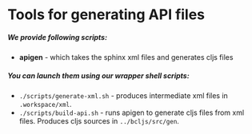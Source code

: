 # Tools for generating API files


##### We provide following scripts:

  * **apigen** - which takes the sphinx xml files and generates cljs files

##### You can launch them using our wrapper shell scripts:

  * `./scripts/generate-xml.sh` - produces intermediate xml files in `.workspace/xml`.
  * `./scripts/build-api.sh` - runs apigen to generate cljs files from xml files. Produces cljs sources in `../bcljs/src/gen`.

